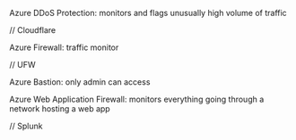 Azure DDoS Protection: monitors and flags unusually high volume of traffic

// Cloudflare

Azure Firewall: traffic monitor

// UFW

Azure Bastion: only admin can access

Azure Web Application Firewall: monitors everything going through a network hosting a web app

// Splunk
